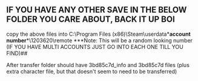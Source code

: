 ## IF YOU HAVE ANY OTHER SAVE IN THE BELOW FOLDER YOU CARE ABOUT, BACK IT UP BOI ##

copy the above files into C:\Program Files (x86)\Steam\userdata\***account number***\1203620\remote
***Note: This will be a random looking number (IF YOU HAVE MULTI ACCOUNTS JUST GO INTO EACH ONE TILL YOU FIND)##

After transfer folder should have 3bd85c7d_info and 3bd85c7d files (plus extra character file, but that doesn't seem to need to be transferred)
